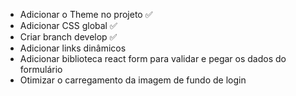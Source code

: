 - Adicionar o Theme no projeto ✅
- Adicionar CSS global ✅
- Criar branch develop ✅
- Adicionar links dinâmicos
- Adicionar biblioteca react form para validar e pegar os dados do formulário
- Otimizar o carregamento da imagem de fundo de login
